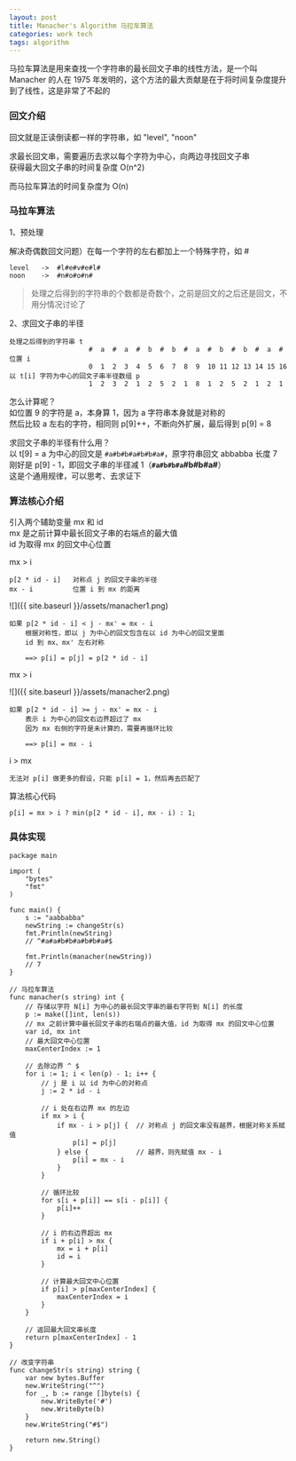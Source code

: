 ```yaml
---
layout: post
title: Manacher's Algorithm 马拉车算法
categories: work tech
tags: algorithm
---
```


马拉车算法是用来查找一个字符串的最长回文子串的线性方法，是一个叫 Manacher 的人在 1975 年发明的，这个方法的最大贡献是在于将时间复杂度提升到了线性，这是非常了不起的

### 回文介绍

回文就是正读倒读都一样的字符串，如 "level", "noon"

求最长回文串，需要遍历去求以每个字符为中心，向两边寻找回文子串  
获得最大回文子串的时间复杂度 O(n^2)

而马拉车算法的时间复杂度为 O(n)

### 马拉车算法

1、预处理

解决奇偶数回文问题）在每一个字符的左右都加上一个特殊字符，如 #

    level   ->  #l#e#v#e#l#
    noon    ->  #n#o#o#n#
  
> 处理之后得到的字符串的个数都是奇数个，之前是回文的之后还是回文，不用分情况讨论了

2、求回文子串的半径

    处理之后得到的字符串 t
                        #  a  #  a  #  b  #  b  #  a  #  b  #  b  #  a  #
    位置 i
                        0  1  2  3  4  5  6  7  8  9  10 11 12 13 14 15 16
    以 t[i] 字符为中心的回文子串半径数组 p
                        1  2  3  2  1  2  5  2  1  8  1  2  5  2  1  2  1

怎么计算呢？  
如位置 9 的字符是 a，本身算 1，因为 a 字符串本身就是对称的  
然后比较 a 左右的字符，相同则 p[9]++，不断向外扩展，最后得到 p[9] = 8

求回文子串的半径有什么用？  
以 t[9] = a 为中心的回文是 `#a#b#b#a#b#b#a#`，原字符串回文 abbabba 长度 7  
刚好是 p[9] - 1，即回文子串的半径减 1（<b>`#a#b#b#a`#b#b#a#</b>）  
这是个通用规律，可以思考、去求证下

### 算法核心介绍

引入两个辅助变量 mx 和 id  
mx 是之前计算中最长回文子串的右端点的最大值  
id 为取得 mx 的回文中心位置

mx > i

    p[2 * id - i]   对称点 j 的回文子串的半径
    mx - i          位置 i 到 mx 的距离

![]({{ site.baseurl }}/assets/manacher1.png)

    如果 p[2 * id - i] < j - mx' = mx - i
        根据对称性，即以 j 为中心的回文包含在以 id 为中心的回文里面
        id 到 mx、mx' 左右对称

        ==> p[i] = p[j] = p[2 * id - i]

mx > i

![]({{ site.baseurl }}/assets/manacher2.png)

    如果 p[2 * id - i] >= j - mx' = mx - i
        表示 i 为中心的回文右边界超过了 mx
        因为 mx 右侧的字符是未计算的，需要再循环比较

        ==> p[i] = mx - i

i > mx

    无法对 p[i] 做更多的假设，只能 p[i] = 1，然后再去匹配了

算法核心代码

    p[i] = mx > i ? min(p[2 * id - i], mx - i) : 1;

### 具体实现

```golang
package main

import (
    "bytes"
    "fmt"
)

func main() {
    s := "aabbabba"
    newString := changeStr(s)
    fmt.Println(newString)
    // ^#a#a#b#b#a#b#b#a#$

    fmt.Println(manacher(newString))
    // 7
}

// 马拉车算法
func manacher(s string) int {
    // 存储以字符 N[i] 为中心的最长回文字串的最右字符到 N[i] 的长度
    p := make([]int, len(s))
    // mx 之前计算中最长回文子串的右端点的最大值，id 为取得 mx 的回文中心位置
    var id, mx int
    // 最大回文中心位置
    maxCenterIndex := 1

    // 去除边界 ^ $
    for i := 1; i < len(p) - 1; i++ {
        // j 是 i 以 id 为中心的对称点
        j := 2 * id - i

        // i 处在右边界 mx 的左边
        if mx > i {
            if mx - i > p[j] {  // 对称点 j 的回文串没有越界，根据对称关系赋值
                p[i] = p[j]
            } else {            // 越界，则先赋值 mx - i
                p[i] = mx - i
            }
        }

        // 循环比较
        for s[i + p[i]] == s[i - p[i]] {
            p[i]++
        }

        // i 的右边界超出 mx
        if i + p[i] > mx {
            mx = i + p[i]
            id = i
        }

        // 计算最大回文中心位置
        if p[i] > p[maxCenterIndex] {
            maxCenterIndex = i
        }
    }

    // 返回最大回文串长度
    return p[maxCenterIndex] - 1
}

// 改变字符串
func changeStr(s string) string {
    var new bytes.Buffer
    new.WriteString("^")
    for _, b := range []byte(s) {
        new.WriteByte('#')
        new.WriteByte(b)
    }
    new.WriteString("#$")

    return new.String()
}

```
